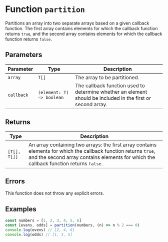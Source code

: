 # Function `partition`

Partitions an array into two separate arrays based on a given callback function. The first array contains elements for which the callback function returns `true`, and the second array contains elements for which the callback function returns `false`.

## Parameters

| Parameter  | Type                      | Description                                                                                                 |
| ---------- | ------------------------- | ----------------------------------------------------------------------------------------------------------- |
| `array`    | `T[]`                     | The array to be partitioned.                                                                                |
| `callback` | `(element: T) => boolean` | The callback function used to determine whether an element should be included in the first or second array. |

## Returns

| Type         | Description                                                                                                                                                                                               |
| ------------ | --------------------------------------------------------------------------------------------------------------------------------------------------------------------------------------------------------- |
| `[T[], T[]]` | An array containing two arrays: the first array contains elements for which the callback function returns `true`, and the second array contains elements for which the callback function returns `false`. |

## Errors

This function does not throw any explicit errors.

## Examples

```typescript
const numbers = [1, 2, 3, 4, 5, 6]
const [evens, odds] = partition(numbers, (n) => n % 2 === 0)
console.log(evens) // [2, 4, 6]
console.log(odds) // [1, 3, 5]
```
